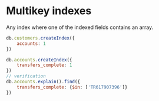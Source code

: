 # Multikey indexes

Any index where one of the indexed fields contains an array.

```javascript
db.customers.createIndex({
    accounts: 1
})
```

```javascript
db.accounts.createIndex({
    transfers_complete: 1
})
// verification
db.accounts.explain().find({
    transfers_complete: {$in: ['TR617907396']}
})
```
